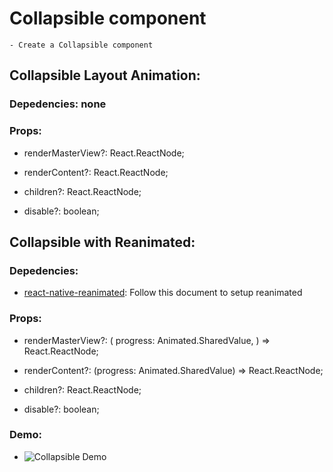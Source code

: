 # Collapsible component
    - Create a Collapsible component

## Collapsible Layout Animation:

### Depedencies: none

### Props:
 - renderMasterView?: React.ReactNode;

 - renderContent?: React.ReactNode;

 - children?: React.ReactNode;

 - disable?: boolean;


## Collapsible with Reanimated:

### Depedencies: 
 - [react-native-reanimated](https://docs.swmansion.com/react-native-reanimated/docs/fundamentals/getting-started/): Follow this document to setup reanimated

### Props:
 - renderMasterView?: (
    progress: Animated.SharedValue<number>,
  ) => React.ReactNode;

 - renderContent?: (progress: Animated.SharedValue<number>) => React.ReactNode;

 - children?: React.ReactNode;

 - disable?: boolean;

### Demo:
 - ![Collapsible Demo](https://i.imgur.com/fMtbGZx.gif)
 